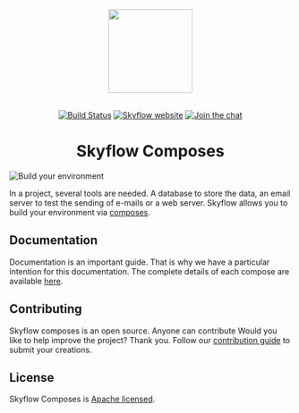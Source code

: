 <div align="center">
    <a href="https://skyflow.io">
        <img width="150" src="https://skyflow.io/logos/skyflow/skyflow-primary.svg">
    </a>
    <br>
    <br>

[![Build Status](https://travis-ci.org/skyflow-io/Composes.svg?branch=master)](https://travis-ci.org/skyflow-io/Composes)
[![Skyflow website](https://skyflow.io/badges/skyflow/site.svg)][docs-website-url]
[![Join the chat](https://skyflow.io/badges/skyflow/slack.svg)][slack-url]
</div>

<h1 align="center">Skyflow Composes</h1>

![Build your environment](https://skyflow.io/images/homepage/build-environment.svg)

In a project, several tools are needed. A database to store the data, an email server to test the sending of e-mails or a web server. Skyflow allows you to build your environment via <span style="color: #33CCCC">[composes][docs-website-url]</span>. 

## Documentation

Documentation is an important guide. That is why we have a particular intention for this documentation.
The complete details of each compose are available <span style="color: #33CCCC">[here][docs-website-url]</span>. 

## Contributing

Skyflow composes is an open source. Anyone can contribute
Would you like to help improve the project? Thank you. Follow our <span style="color: #33CCCC">[contribution guide][docs-contribution-url]</span> to submit your creations. 

## License

Skyflow Composes is <span style="color: #33CCCC">[Apache licensed](LICENSE)</span>.

[docs-website-url]: https://skyflow.io/docs/composes
[docs-contribution-url]: https://skyflow.io/docs/contribution/composes
[slack-url]: https://join.slack.com/t/skyflow-cli/shared_invite/enQtNDg4MDIyODQ3Njg0LWYwMTUxZGM3NmQ3MGJhZTA3MDAzNTcwYWM2MzFjNzZmNzAzOWUxZjQ1YTkwMjVkNzU1NjUyMmM2Yjc1ZDI3NzQ